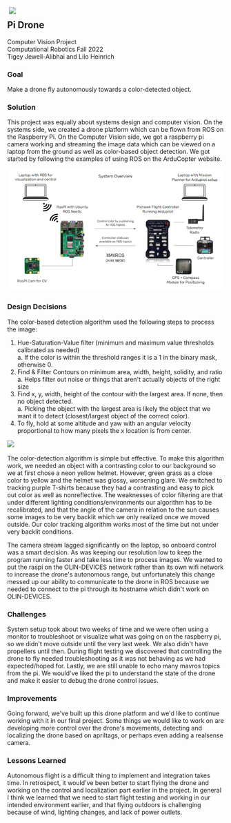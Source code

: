 
<img align="right" src="https://github.com/liloheinrich/pidrone/blob/main/IMG_3286_2.gif" width="500"/>

## Pi Drone

Computer Vision Project  
Computational Robotics Fall 2022  
Tigey Jewell-Alibhai and Lilo Heinrich

### Goal
Make a drone fly autonomously towards a color-detected object.

<!-- <img src="https://github.com/liloheinrich/pidrone/blob/main/IMG_3286_2.gif" width="370"/> <img src="https://github.com/liloheinrich/pidrone/blob/main/IMG_3296.gif" width="450"/> -->

<!-- ![PF2](https://github.com/liloheinrich/pidrone/blob/main/IMG_3286_2.gif)
![PF2](https://github.com/liloheinrich/pidrone/blob/main/IMG_3296.gif) -->


### Solution
This project was equally about systems design and computer vision. On the systems side, we created a drone platform which can be flown from ROS on the Raspberry Pi. On the Computer Vision side, we got a raspberry pi camera working and streaming the image data which can be viewed on a laptop from the ground as well as color-based object detection. We got started by following the examples of using ROS on the ArduCopter website.

<img src="https://github.com/liloheinrich/pidrone/blob/main/system_diag_pidrone.PNG" width="800"/>

### Design Decisions
The color-based detection algorithm used the following steps to process the image:  
1. Hue-Saturation-Value filter (minimum and maximum value thresholds calibrated as needed)    
  a. If the color is within the threshold ranges it is a 1 in the binary mask, otherwise 0.  
2. Find & Filter Contours on minimum area, width, height, solidity, and ratio  
  a. Helps filter out noise or things that aren't actually objects of the right size   
3. Find x, y, width, height of the contour with the largest area. If none, then no object detected.   
  a. Picking the object with the largest area is likely the object that we want it to detect (closest/largest object of the correct color).  
4. To fly, hold at some altitude and yaw with an angular velocity proportional to how many pixels the x location is from center.  

<!-- - (picture of grip pipeline, maybe a side by side of seeing t shirt vs not bc backlit) -->
<img width="600" src="https://github.com/liloheinrich/pidrone/blob/main/IMG_3296.gif"/>

The color-detection algorithm is simple but effective. To make this algorithm work, we needed an object with a contrasting color to our background so we at first chose a neon yellow helmet. However, green grass as a close color to yellow and the helmet was glossy, worsening glare. We switched to tracking purple T-shirts because they had a contrasting and easy to pick out color as well as nonreflective. The weaknesses of color filtering are that under different lighting conditions/environments our algorithm has to be recalibrated, and that the angle of the camera in relation to the sun causes some images to be very backlit which we only realized once we moved outside. Our color tracking algorithm works most of the time but not under very backlit conditions.

The camera stream lagged significantly on the laptop, so onboard control was a smart decision. As was keeping our resolution low to keep the program running faster and take less time to process images. We wanted to put the raspi on the OLIN-DEVICES network rather than its own wifi network to increase the drone's autonomous range, but unfortunately this change messed up our ability to communicate to the drone in ROS because we needed to connect to the pi through its hostname which didn't work on OLIN-DEVICES. 

### Challenges
System setup took about two weeks of time and we were often using a monitor to troubleshoot or visualize what was going on on the raspberry pi, so we didn't move outside until the very last week. We also didn't have propellers until then. During flight testing we discovered that controlling the drone to fly needed troubleshooting as it was not behaving as we had expected/hoped for. Lastly, we are still unable to echo many mavros topics from the pi. We would've liked the pi to understand the state of the drone and make it easier to debug the drone control issues. 

### Improvements
Going forward, we've built up this drone platform and we'd like to continue working with it in our final project. Some things we would like to work on are developing more control over the drone's movements, detecting and localizing the drone based on apriltags, or perhaps even adding a realsense camera.

### Lessons Learned
Autonomous flight is a difficult thing to implement and integration takes time. In retrospect, it would've been better to start flying the drone and working on the control and localization part earlier in the project. In general I think we learned that we need to start flight testing and working in our intended environment earlier, and that flying outdoors is challenging because of wind, lighting changes, and lack of power outlets.
